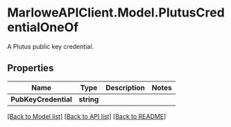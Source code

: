 # MarloweAPIClient.Model.PlutusCredentialOneOf
A Plutus public key credential.

## Properties

Name | Type | Description | Notes
------------ | ------------- | ------------- | -------------
**PubKeyCredential** | **string** |  | 

[[Back to Model list]](../README.md#documentation-for-models) [[Back to API list]](../README.md#documentation-for-api-endpoints) [[Back to README]](../README.md)

